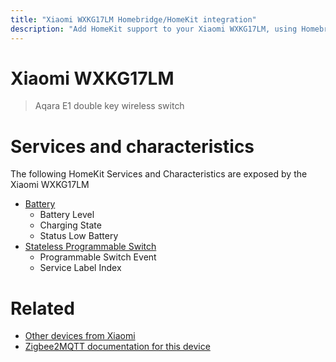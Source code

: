 ```yaml
---
title: "Xiaomi WXKG17LM Homebridge/HomeKit integration"
description: "Add HomeKit support to your Xiaomi WXKG17LM, using Homebridge, Zigbee2MQTT and homebridge-z2m."
---
```

<!---
This file has been GENERATED using src/docgen/docgen.ts
DO NOT EDIT THIS FILE MANUALLY!
-->
# Xiaomi WXKG17LM
> Aqara E1 double key wireless switch


# Services and characteristics
The following HomeKit Services and Characteristics are exposed by
the Xiaomi WXKG17LM

* [Battery](../../battery.md)
  * Battery Level
  * Charging State
  * Status Low Battery
* [Stateless Programmable Switch](../../action.md)
  * Programmable Switch Event
  * Service Label Index


# Related
* [Other devices from Xiaomi](../index.md#xiaomi)
* [Zigbee2MQTT documentation for this device](https://www.zigbee2mqtt.io/devices/WXKG17LM.html)